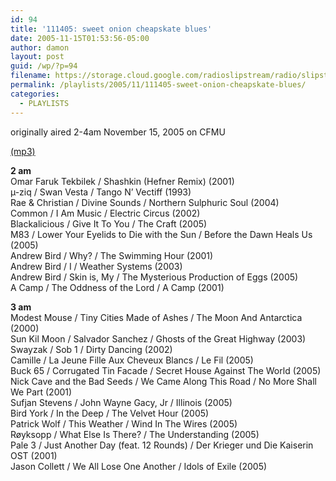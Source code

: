 ```yaml
---
id: 94
title: '111405: sweet onion cheapskate blues'
date: 2005-11-15T01:53:56-05:00
author: damon
layout: post
guid: /wp/?p=94
filename: https://storage.cloud.google.com/radioslipstream/radio/slipstream111405.mp3
permalink: /playlists/2005/11/111405-sweet-onion-cheapskate-blues/
categories:
  - PLAYLISTS
---
```

originally aired 2-4am November 15, 2005 on CFMU

[(mp3)](https://storage.cloud.google.com/radioslipstream/radio/slipstream111405.mp3) 

**2 am**  
Omar Faruk Tekbilek / Shashkin (Hefner Remix) (2001)  
µ-ziq / Swan Vesta / Tango N’ Vectiff (1993)  
Rae & Christian / Divine Sounds / Northern Sulphuric Soul (2004)  
Common / I Am Music / Electric Circus (2002)  
Blackalicious / Give It To You / The Craft (2005)  
M83 / Lower Your Eyelids to Die with the Sun / Before the Dawn Heals Us (2005)  
Andrew Bird / Why? / The Swimming Hour (2001)  
Andrew Bird / I / Weather Systems (2003)  
Andrew Bird / Skin is, My / The Mysterious Production of Eggs (2005)  
A Camp / The Oddness of the Lord / A Camp (2001)

**3 am**  
Modest Mouse / Tiny Cities Made of Ashes / The Moon And Antarctica (2000)  
Sun Kil Moon / Salvador Sanchez / Ghosts of the Great Highway (2003)  
Swayzak / Sob 1 / Dirty Dancing (2002)  
Camille / La Jeune Fille Aux Cheveux Blancs / Le Fil (2005)  
Buck 65 / Corrugated Tin Facade / Secret House Against The World (2005)  
Nick Cave and the Bad Seeds / We Came Along This Road / No More Shall We Part (2001)  
Sufjan Stevens / John Wayne Gacy, Jr / Illinois (2005)  
Bird York / In the Deep / The Velvet Hour (2005)  
Patrick Wolf / This Weather / Wind In The Wires (2005)  
Røyksopp / What Else Is There? / The Understanding (2005)  
Pale 3 / Just Another Day (feat. 12 Rounds) / Der Krieger und Die Kaiserin OST (2001)  
Jason Collett / We All Lose One Another / Idols of Exile (2005)